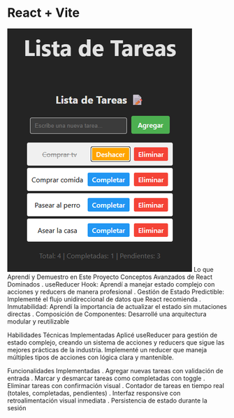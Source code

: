 # React + Vite

![Screenshot TodoList](react-todo-list\src\assets\image.png)
Lo que Aprendí y Demuestro en Este Proyecto
Conceptos Avanzados de React Dominados
. useReducer Hook: Aprendí a manejar estado complejo con acciones y reducers de manera profesional
. Gestión de Estado Predictible: Implementé el flujo unidireccional de datos que React recomienda
. Inmutabilidad: Aprendí la importancia de actualizar el estado sin mutaciones directas
. Composición de Componentes: Desarrollé una arquitectura modular y reutilizable

Habilidades Técnicas Implementadas
Aplicé useReducer para gestión de estado complejo, creando un sistema de acciones y reducers que sigue las mejores prácticas de la industria. Implementé un reducer que maneja múltiples tipos de acciones con lógica clara y mantenible.

Funcionalidades Implementadas
. Agregar nuevas tareas con validación de entrada
. Marcar y desmarcar tareas como completadas con toggle
. Eliminar tareas con confirmación visual
. Contador de tareas en tiempo real (totales, completadas, pendientes)
. Interfaz responsive con retroalimentación visual inmediata
. Persistencia de estado durante la sesión